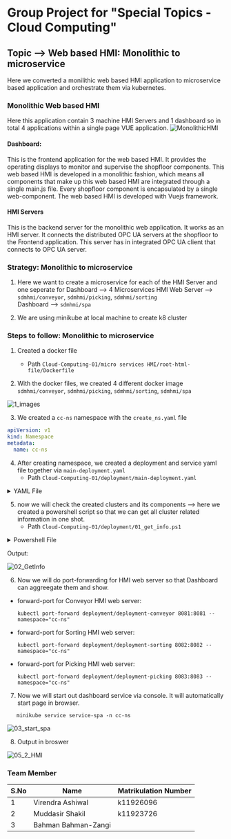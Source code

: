 # Group Project for "Special Topics - Cloud Computing"

## Topic --> Web based HMI: Monolithic to microservice

Here we converted a monilithic web based HMI application to microservice based application and orchestrate them via kubernetes.

### Monolithic Web based HMI

Here this application contain 3 machine HMI Servers and 1 dashboard so in total 4 applications within a single page VUE application.
![MonolithicHMI](https://user-images.githubusercontent.com/3264554/105174003-2acc9b80-5b22-11eb-8154-254e9483033e.png)

#### Dashboard:
This is the frontend application for the web based HMI. It provides the operating displays to monitor and supervise the shopfloor components. This web based HMI is developed in a monolithic fashion, which means all components that make up this web based HMI are integrated through a single main.js file. Every shopfloor component is encapsulated by a single web-component. The web based HMI is developed with Vuejs framework.

#### HMI Servers
This is the backend server for the monolithic web application. It works as an HMI server. It connects the distributed OPC UA servers at the shopfloor to the Frontend application. This server has in integrated OPC UA client that connects to OPC UA server. 


### Strategy: Monolithic to microservice
1) Here we want to create a microservice for each of the HMI Server and one seperate for Dashboard --> 4 Microservices
    HMI Web Server --> `sdmhmi/conveyor`, `sdmhmi/picking`, `sdmhmi/sorting` <br/>
    Dashboard      --> `sdmhmi/spa`
    
2) We are using minikube at local machine to create k8 cluster

### Steps to follow: Monolithic to microservice
1) Created a docker file 
   - Path `Cloud-Computing-01/micro services HMI/root-html-file/Dockerfile`
   
2) With the docker files, we created 4 different docker image `sdmhmi/conveyor`, `sdmhmi/picking`, `sdmhmi/sorting`, `sdmhmi/spa` 

![1_images](https://user-images.githubusercontent.com/3264554/105175922-d676eb00-5b24-11eb-8bed-ab2d685abad2.GIF)

3) We created a `cc-ns` namespace with the `create_ns.yaml` file
```yaml
apiVersion: v1
kind: Namespace
metadata:
  name: cc-ns
 ```

4) After creating namespace, we created a deployment and service yaml file together via `main-deployment.yaml`
   - Path `Cloud-Computing-01/deployment/main-deployment.yaml`
<details><summary>YAML File</summary>
<p>


```yaml
apiVersion: apps/v1
kind: Deployment
metadata:
  name: deployment-spa
  namespace: cc-ns
spec:
  replicas: 1
  selector:
    matchLabels:
      app: spa
  template:
    metadata:
      labels:
        app: spa
    spec:
      containers:
      - name: c-spa
        image: sdmhmi/spa
        ports:
        - containerPort: 5000 
---
apiVersion: v1
kind: Service
metadata:
  name: service-spa
  namespace: cc-ns
  labels:
    app: spa
spec:
  selector:
    app: spa
  type: LoadBalancer
  ports:
    - protocol: TCP
      port: 5000
      targetPort: 5000
      nodePort: 30000

---
apiVersion: apps/v1
kind: Deployment
metadata:
  name: deployment-conveyor
  namespace: cc-ns
spec:
  replicas: 1
  selector:
    matchLabels:
      app: conveyor      
  template:
    metadata:
      labels:
        app: conveyor
    spec:
      containers:
      - name: c-conveyor
        image: sdmhmi/conveyor
        ports:
        - containerPort: 8081 
---
apiVersion: v1
kind: Service
metadata:
  name: service-conveyor
  namespace: cc-ns
  labels:
    app: conveyor
spec:
  selector:
    app: conveyor
  type: ClusterIP
  ports:
    - protocol: TCP
      port: 8081
      targetPort: 8081

---
apiVersion: apps/v1
kind: Deployment
metadata:
  name: deployment-sorting
  namespace: cc-ns
spec:
  replicas: 2
  selector:
    matchLabels:
      app: sorting
  template:
    metadata:
      labels:
        app: sorting
    spec:
      containers:
      - name: c-sorting
        image: sdmhmi/sorting
        ports:
        - containerPort: 8082 

---
apiVersion: v1
kind: Service
metadata:
  name: service-sorting
  namespace: cc-ns
  labels:
    app: sorting
spec:
  selector:
    app: sorting
  type: ClusterIP
  ports:
    - protocol: TCP
      port: 8082
      targetPort: 8082


---
apiVersion: apps/v1
kind: Deployment
metadata:
  name: deployment-picking
  namespace: cc-ns
spec:
  replicas: 1
  selector:
    matchLabels:
      app: picking
  template:
    metadata:
      labels:
        app: picking
    spec:
      containers:
      - name: c-picking
        image: sdmhmi/picking
        ports:
        - containerPort: 8083 

---
apiVersion: v1
kind: Service
metadata:
  name: service-picking
  namespace: cc-ns
  labels:
    app: picking
spec:
  selector:
    app: picking
  type: ClusterIP
  ports:
    - protocol: TCP
      port: 8083
      targetPort: 8083
 ```

</p>
</details>

5) now we will check the created clusters and its components --> here we created a powershell script so that we can get all cluster related information in one shot.
   - Path `Cloud-Computing-01/deployment/01_get_info.ps1`
<details><summary>Powershell File</summary>
<p>

```powershell
echo "`n" ; echo ">>>>  Available Nodes >>>";
kubectl get node -o wide ;


echo "`n" ; echo ">>>>  Available Deployments >>>";
kubectl get deployment --namespace cc-ns -o jsonpath="{..image}" -o wide  ; 


echo "`n" ; echo ">>>>  Available Pods >>>";
kubectl get pods --namespace cc-ns -o jsonpath="{..image}" -o wide ; 


echo "`n" ; echo ">>>>  Available Services >>>";
kubectl get svc --namespace cc-ns -o jsonpath="{..image}" -o wide ; 


echo "`n" ; echo ">>>>  Available Endpoints >>>";
kubectl get ep --namespace cc-ns -o jsonpath="{..image}" -o wide;


echo "`n" ; echo ">>>>  Available ReplicaSet >>>";
kubectl get rs --namespace cc-ns -o jsonpath="{..image}" -o wide ;

echo "`n" ;

```

</p>
</details>

Output:

![02_GetInfo](https://user-images.githubusercontent.com/3264554/105178096-e04e1d80-5b27-11eb-979e-5dc0c29f7957.png)

6) Now we will do port-forwarding for HMI web server so that Dashboard can aggreegate them and show.
 - forward-port for Conveyor HMI web server: 
    ```console
    kubectl port-forward deployment/deployment-conveyor 8081:8081 --namespace="cc-ns"
    ```
 - forward-port for Sorting HMI web server: 
    ```console
    kubectl port-forward deployment/deployment-sorting 8082:8082 --namespace="cc-ns"
    ```
 - forward-port for Picking HMI web server: 
    ```console
    kubectl port-forward deployment/deployment-picking 8083:8083 --namespace="cc-ns"
    ```
 
 7) Now we will start out dashboard service via console. It will automatically start page in browser.
 
 ```console
    minikube service service-spa -n cc-ns
  ```
![03_start_spa](https://user-images.githubusercontent.com/3264554/105180112-6e2b0800-5b2a-11eb-9613-c41e15585a54.GIF)


 8) Output in broswer
 
![05_2_HMI](https://user-images.githubusercontent.com/3264554/105180103-6bc8ae00-5b2a-11eb-8f59-6e2a3e65c8d4.png)


### Team Member
|  S.No | Name   | Matrikulation Number   |
|---|---|---|
|  1|Virendra Ashiwal    |  k11926096 |
|  2|Muddasir Shakil     | k11923726  |
|  3|Bahman Bahman-Zangi |   |
